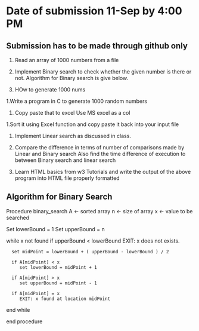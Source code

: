 

# Date of submission 11-Sep by 4:00 PM 
## Submission has to be made through github only 



1. Read an array of 1000  numbers from a file

1. Implement Binary search to check whether
the given number is there or not.
Algorithm for Binary search is give below.

1. HOw to generate 1000 nums

1.Write a program in C to generate 1000 random numbers

1. Copy paste that to excel Use MS excel as a col

1.Sort it using Excel function and copy paste it back
into your input file

1. Implement Linear search as discussed in class.

1. Compare the difference in terms of number of
comparisons made by  Linear and Binary search
Also find the time difference of execution to
between Binary search and linear search

1. Learn HTML basics from w3 Tutorials and 
write the output of the above program into HTML file
properly formatted


## Algorithm for Binary Search
Procedure binary_search
   A ← sorted array
   n ← size of array
   x ← value to be searched

   Set lowerBound = 1
   Set upperBound = n 

   while x not found
      if upperBound < lowerBound 
         EXIT: x does not exists.
   
      set midPoint = lowerBound + ( upperBound - lowerBound ) / 2
      
      if A[midPoint] < x
         set lowerBound = midPoint + 1
         
      if A[midPoint] > x
         set upperBound = midPoint - 1 

      if A[midPoint] = x 
         EXIT: x found at location midPoint

   end while
   
end procedure

</HTML>
